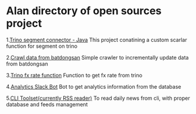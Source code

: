 # Alan directory of open sources project

1.[Trino segment connector - Java](https://github.com/tikikun/trino-segment-connector)
This project conatining a custom scarlar function for segment on trino

2.[Crawl data from batdongsan](https://github.com/tikikun/batdongsan_crawl)
Simple crawler to incrementally update data from batdongsan

3.[Trino fx rate function](https://github.com/tikikun/trino-carefunctions)
Function to get fx rate from trino

4.[Analytics Slack Bot](https://github.com/tikikun/analytics-slack-bot)
Bot to get analytics information from the database

5.[CLI Toolset(currently RSS reader)](https://github.com/tikikun/cli_tools)
To read daily news from cli, with proper database and feeds management
